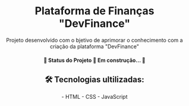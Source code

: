 <h1 align="center">Plataforma de Finanças "DevFinance"</h1>
<p align="center">Projeto desenvolvido com o bjetivo de aprimorar o conhecimento com a criação da plataforma "DevFinance" </p>
<h4 align="center"> 
	🚧  Status do Projeto 🚀 Em construção...  🚧
</h4>
<h2 align="center">🛠 Tecnologias ultilizadas: </h2>
<p align="center">
- HTML
- CSS
- JavaScript
</p>
